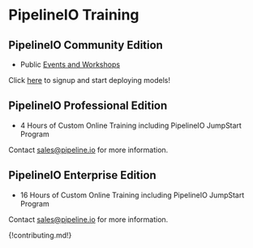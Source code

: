 # PipelineIO Training 

## PipelineIO Community Edition
* Public [Events and Workshops](/events/index.md)

Click [here](http://community.pipeline.io) to signup and start deploying models!

## PipelineIO Professional Edition
* 4 Hours of Custom Online Training including PipelineIO JumpStart Program

Contact [sales@pipeline.io](mailto:sales@pipeline.io) for more information.

## PipelineIO Enterprise Edition
* 16 Hours of Custom Online Training including PipelineIO JumpStart Program 

Contact [sales@pipeline.io](mailto:sales@pipeline.io) for more information.

{!contributing.md!}

